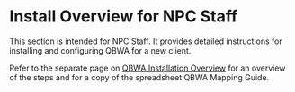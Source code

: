 # Install Overview for NPC Staff

This section is intended for NPC Staff.  It provides detailed instructions for installing and configuring QBWA for a new client.  &#x20;

Refer to the separate page on [QBWA Installation Overview](../waqm-overview-1/waqm-installation-overview.md) for an overview of the steps and for a copy of the spreadsheet QBWA Mapping Guide.

